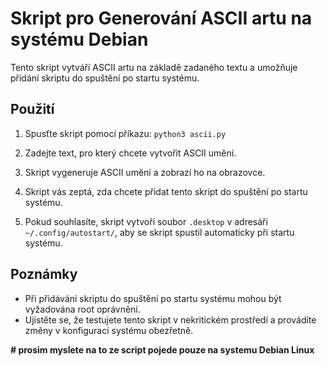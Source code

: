 # Skript pro Generování ASCII artu na systému Debian

Tento skript vytváří ASCII artu na základě zadaného textu a umožňuje přidání skriptu do spuštění po startu systému.

## Použití

1. Spusťte skript pomocí příkazu: `python3 ascii.py`

2. Zadejte text, pro který chcete vytvořit ASCII umění.

3. Skript vygeneruje ASCII umění a zobrazí ho na obrazovce.

4. Skript vás zeptá, zda chcete přidat tento skript do spuštění po startu systému.

5. Pokud souhlasíte, skript vytvoří soubor `.desktop` v adresáři `~/.config/autostart/`, aby se skript spustil automaticky při startu systému.

## Poznámky

- Při přidávání skriptu do spuštění po startu systému mohou být vyžadována root oprávnění.
- Ujistěte se, že testujete tento skript v nekritickém prostředí a provádíte změny v konfiguraci systému obezřetně.

**# prosim myslete na to ze script pojede pouze na systemu Debian Linux**
